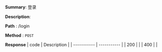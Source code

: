 **Summary**: 登录

**Description**:

**Path** : /login

**Method** : `POST`

**Response**
| code      | Description |
| ----------- | ----------- |
|  200   |       |
|  400   |       |

